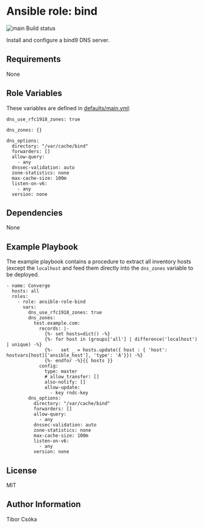 Ansible role: bind
=========

![main Build status](https://github.com/Provizanta/ansible-role-bind/actions/workflows/main.yml/badge.svg)

Install and configure a bind9 DNS server.

Requirements
------------

None

Role Variables
--------------

These variables are defined in [defaults/main.yml](./defaults/main.yml):

    dns_use_rfc1918_zones: true

    dns_zones: {}

    dns_options:
      directory: "/var/cache/bind"
      forwarders: []
      allow-query:
        - any
      dnssec-validation: auto
      zone-statistics: none
      max-cache-size: 100m
      listen-on-v6:
        - any
      version: none


Dependencies
------------

None

Example Playbook
----------------
The example playbook contains a procedure to extract all inventory hosts (except the `localhost` and feed them directly into the `dns_zones` variable to be deployed.

    - name: Converge
      hosts: all
      roles:
        - role: ansible-role-bind
          vars:
            dns_use_rfc1918_zones: true
            dns_zones:
              test.example.com:
                records: |-
                  {%- set hosts=dict() -%}
                  {%- for host in (groups['all'] | difference('localhost') | unique) -%}
                  {%-   set _ = hosts.update({ host : { 'host': hostvars[host]['ansible_host'], 'type': 'A'}}) -%}
                  {%- endfor -%}{{ hosts }}
                config:
                  type: master
                  # allow_transfer: []
                  also-notify: []
                  allow-update:
                    - key rndc-key
            dns_options:
              directory: "/var/cache/bind"
              forwarders: []
              allow-query:
                - any
              dnssec-validation: auto
              zone-statistics: none
              max-cache-size: 100m
              listen-on-v6:
                - any
              version: none

License
-------

MIT

Author Information
------------------

Tibor Csóka
